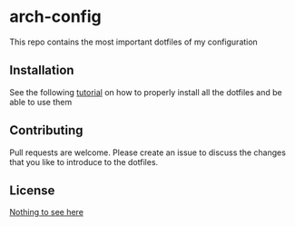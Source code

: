 # arch-config

This repo contains the most important dotfiles of my configuration

## Installation

See the following [tutorial](https://www.atlassian.com/git/tutorials/dotfiles) on how to properly install all the dotfiles and be able to use them

## Contributing

Pull requests are welcome. Please create an issue to discuss the changes that you like to introduce to the dotfiles.

## License

[Nothing to see here](https://www.omfgdogs.com/)

